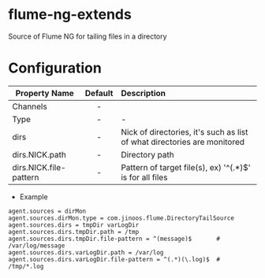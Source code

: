 flume-ng-extends
================

Source of Flume NG for tailing files in a directory

Configuration
=============
| Property Name | Default | Description |
| ------------- | :-----: | :---------- |
| Channels | - |  |
| Type | - | - | com.jinoos.flume.DirectoryTailSource |
| dirs | - | Nick of directories, it's such as list of what directories are monitored |
| dirs.NICK.path | - | Directory path |
| dirs.NICK.file-pattern | - | Pattern of target file(s), ex) '^(.*)$' is for all files |

* Example
```
agent.sources = dirMon
agent.sources.dirMon.type = com.jinoos.flume.DirectoryTailSource
agent.sources.dirs = tmpDir varLogDir
agent.sources.dirs.tmpDir.path = /tmp
agent.sources.dirs.tmpDir.file-pattern = ^(message)$       # /var/log/message
agent.sources.dirs.varLogDir.path = /var/log
agent.sources.dirs.varLogDir.file-pattern = ^(.*)(\.log)$  # /tmp/*.log
```

